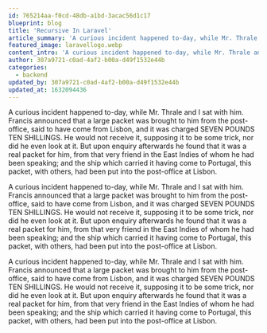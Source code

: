 ```yaml
---
id: 765214aa-f0cd-48db-a1bd-3acac56d1c17
blueprint: blog
title: 'Recursive In Laravel'
article_summary: 'A curious incident happened to-day, while Mr. Thrale and I sat with him.'
featured_image: laravellogo.webp
content_intro: 'A curious incident happened to-day, while Mr. Thrale and I sat with him. Francis announced that a large packet was brought to him from the post-office'
author: 307a9721-c0ad-4af2-b00a-d49f1532e44b
categories:
  - backend
updated_by: 307a9721-c0ad-4af2-b00a-d49f1532e44b
updated_at: 1632094436
---
```

A curious incident happened to-day, while Mr. Thrale and I sat with him. Francis announced that a large packet was brought to him from the post-office, said to have come from Lisbon, and it was charged SEVEN POUNDS TEN SHILLINGS. He would not receive it, supposing it to be some trick, nor did he even look at it. But upon enquiry afterwards he found that it was a real packet for him, from that very friend in the East Indies of whom he had been speaking; and the ship which carried it having come to Portugal, this packet, with others, had been put into the post-office at Lisbon.

A curious incident happened to-day, while Mr. Thrale and I sat with him. Francis announced that a large packet was brought to him from the post-office, said to have come from Lisbon, and it was charged SEVEN POUNDS TEN SHILLINGS. He would not receive it, supposing it to be some trick, nor did he even look at it. But upon enquiry afterwards he found that it was a real packet for him, from that very friend in the East Indies of whom he had been speaking; and the ship which carried it having come to Portugal, this packet, with others, had been put into the post-office at Lisbon.

A curious incident happened to-day, while Mr. Thrale and I sat with him. Francis announced that a large packet was brought to him from the post-office, said to have come from Lisbon, and it was charged SEVEN POUNDS TEN SHILLINGS. He would not receive it, supposing it to be some trick, nor did he even look at it. But upon enquiry afterwards he found that it was a real packet for him, from that very friend in the East Indies of whom he had been speaking; and the ship which carried it having come to Portugal, this packet, with others, had been put into the post-office at Lisbon.